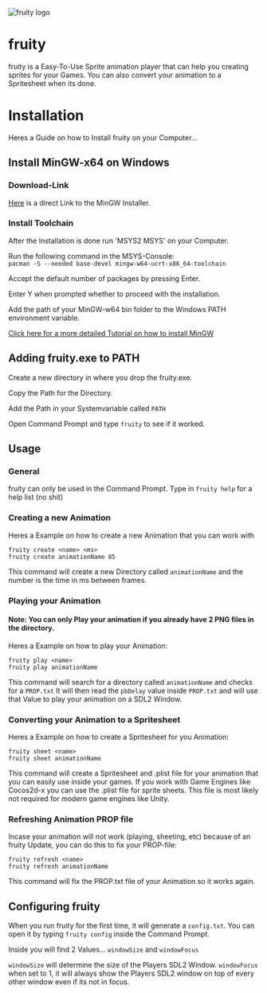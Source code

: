 
![fruity logo](https://github.com/user-attachments/assets/4fecfe86-28c8-400e-8341-b407187a7efa)

# fruity

fruity is a Easy-To-Use Sprite animation player that can help you creating sprites for your Games. You can also convert your animation to a Spritesheet when its done.




# Installation

Heres a Guide on how to Install fruity on your Computer...

## Install MinGW-x64 on Windows
### Download-Link
[Here](https://github.com/msys2/msys2-installer/releases/download/2023-05-26/msys2-x86_64-20230526.exe) is a direct Link to the MinGW Installer.

### Install Toolchain
After the Installation is done run 'MSYS2 MSYS' on your Computer.

Run the following command in the MSYS-Console: \
`pacman -S --needed base-devel mingw-w64-ucrt-x86_64-toolchain`

Accept the default number of packages by pressing Enter.

Enter Y when prompted whether to proceed with the installation.

Add the path of your MinGW-w64 bin folder to the Windows PATH environment variable.

[Click here for a more detailed Tutorial on how to install MinGW](https://code.visualstudio.com/docs/languages/cpp/#_example-install-mingwx64-on-windows)

## Adding fruity.exe to PATH

Create a new directory in where you drop the fruity.exe.

Copy the Path for the Directory.

Add the Path in your Systemvariable called `PATH`

Open Command Prompt and type `fruity` to see if it worked.

## Usage

### General

fruity can only be used in the Command Prompt. Type in `fruity help` for a help list (no shit)

### Creating a new Animation

Heres a Example on how to create a new Animation that you can work with

`fruity create <name> <ms>` \
`fruity create animationName 85`

This command will create a new Directory called `animationName` and the number is the time in ms between frames.

### Playing your Animation

#### Note: You can only Play your animation if you already have 2 PNG files in the directory.

Heres a Example on how to play your Animation:

`fruity play <name>` \
`fruity play animationName`

This command will search for a directory called `animationName` and checks for a `PROP.txt`
It will then read the `pbDelay` value inside `PROP.txt` and will use that Value to play your animation on a SDL2 Window.

### Converting your Animation to a Spritesheet

Heres a Example on how to create a Spritesheet for you Animation:

`fruity sheet <name>` \
`fruity sheet animationName`

This command will create a Spritesheet and .plist file for your animation that you can easily use inside your games. If you work with Game Engines like Cocos2d-x you can use the .plist file for sprite sheets. This file is most likely not required for modern game engines like Unity.

### Refreshing Animation PROP file

Incase your animation will not work (playing, sheeting, etc) because of an fruity Update, you can do this to fix your PROP-file:

`fruity refresh <name>` \
`fruity refresh animationName`

This command will fix the PROP.txt file of your Animation so it works again.
## Configuring fruity
When you run fruity for the first time, it will generate a `config.txt`.
You can open it by typing `fruity config` inside the Command Prompt.

Inside you will find 2 Values...
`windowSize` and `windowFocus`

`windowSize` will determine the size of the Players SDL2 Window.
`windowFocus` when set to 1, it will always show the Players SDL2 window on top of every other window even if its not in focus.
